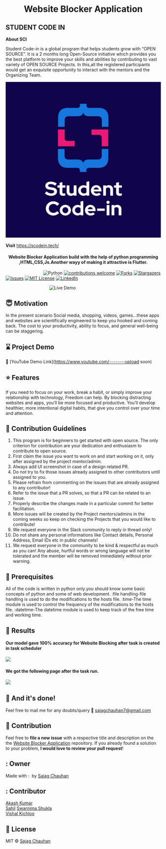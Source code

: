 <h1 align="center">Website Blocker Application</h1>

## STUDENT CODE IN

****About SCI****

Student Code-in is a global program that helps students grow with “OPEN SOURCE”. It is a 2 months long Open-Source initiative which provides you the best platform to improve your skills and abilities by contributing to vast variety of OPEN SOURCE Projects. In this,all the registered participants would get an exquisite opportunity to interact with the mentors and the Organizing Team. 

![alt STUDENT CODE-IN LOGO](https://github.com/StudentCode-in/PsychHelp/blob/master/STUDENT%20CODE-IN.jpg)

**Visit** https://scodein.tech/

<div align= "center">
  <h4>Website Blocker Application build with the help of python programming ,HTML,CSS,Js.Another wayy of making it attractive is Flutter.</h4>
</div>

&nbsp;&nbsp;&nbsp;&nbsp;&nbsp;&nbsp;&nbsp;&nbsp;&nbsp;&nbsp;&nbsp;&nbsp;&nbsp;&nbsp;&nbsp;&nbsp;&nbsp;&nbsp;&nbsp;&nbsp;&nbsp;&nbsp;&nbsp;&nbsp;&nbsp;&nbsp;&nbsp;&nbsp;&nbsp;&nbsp;
![Python](https://img.shields.io/badge/python-v3.6+-blue.svg)
[![contributions welcome](https://img.shields.io/badge/contributions-welcome-brightgreen.svg?style=flat)](https://github.com/sajag1999/Website-Blocker-Project/issues)
[![Forks](https://img.shields.io/github.com/sajag1999/Website-Blocker-Project.svg?logo=github)](https://github.com/sajag1999/Website-Blocker-Project/network/members)
[![Stargazers](https://img.shields.io/github/stars/sajag1999/Website-Blocker-Project.svg?logo=github)](https://github.com/sajag1999/Website-Blocker-Project/stargazers)
[![Issues](https://img.shields.io/github/issues/sajag1999/Website-Blocker-Project.svg?logo=github)](https://github.com/sajag1999/Website-Blocker-Project/issues)
[![MIT License](https://img.shields.io/github/license/sajag1999/Website-Blocker-Project.svg?style=flat-square)](https://github.com/sajag1999/Website-Blocker-Project/blob/master/LICENSE)
[![LinkedIn](https://img.shields.io/badge/-LinkedIn-black.svg?style=flat-square&logo=linkedin&colorB=555)](https://www.linkedin.com/in/sajag-chauhan-b47474146/)


&nbsp;&nbsp;&nbsp;&nbsp;&nbsp;&nbsp;&nbsp;&nbsp;&nbsp;&nbsp;&nbsp;&nbsp;&nbsp;&nbsp;&nbsp;&nbsp;&nbsp;&nbsp;&nbsp;&nbsp;&nbsp;&nbsp;&nbsp;&nbsp;&nbsp;&nbsp;&nbsp;&nbsp;&nbsp;&nbsp;&nbsp;&nbsp;&nbsp;&nbsp;&nbsp;
![Live Demo](https://github.com/sajag1999/Website-Blocker-Project/blob/master/Readme_images/Demo.gif)



## :innocent: Motivation
In the present scenario Social media, shopping, videos, games...these apps and websites are scientifically engineered to keep you hooked and coming back. The cost to your productivity, ability to focus, and general well-being can be staggering. 

 
## :hourglass: Project Demo
:movie_camera: [YouTube Demo Link](https://www.youtube.com/--------upload soon)


## :star: Features
If you need to focus on your work, break a habit, or simply improve your relationship with technology, Freedom can help. By blocking distracting websites and apps, you’ll be more focused and productive. You’ll develop healthier, more intentional digital habits, that give you control over your time and attention. 


## :page_with_curl: Contribution Guidelines
1. This program is for beginners to get started with open source. The only criterion for contribution are your dedication and enthusiasm to contribute to open source.
2. First claim the issue you want to work on and start working on it, only after assigned by the project mentor/admin.
3. Always add UI screenshot in case of a design related PR.
4. Do not try to fix those issues already assigned to other contributors until assigned to you.
5. Please refrain from commenting on the issues that are already assigned to any contributor!
6. Refer to the issue that a PR solves, so that a PR can be related to an issue.
7. Properly describe the changes made in a particular commit for better facilitation.
8. More issues will be created  by the Project mentors/admins in the coming weeks so keep on checking the Projects that you would like to contribute!
9. We request everyone in the Slack community to reply in thread only!
10. Do not share any personal informations like Contact details, Personal Address,  Email IDs etc in public channels!
11. We request everyone in the community to be kind & respectful as much as you can! Any abuse, hurtful words or wrong language will not be tolerated and the member will be removed immediately without prior warning.


## :key: Prerequisites

All of the code is written in python only.you should know some basic concepts of python and some of web development.
:file handling-file handling is used to do the modifications to the hosts file. 
:time-The time module is used to control the frequency of the modifications to the hosts file.
:datetime-The datetime module is used to keep track of the free time and working time.

## :key: Results

#### Our model gave 100% accuracy for Website Blocking after task is created in task scheduler

![](https://github.com/sajag1999/Website-Blocker-Project/blob/master/Readme_images/Screenshot%202020-06-01%20at%209.48.27%20PM.png)

#### We got the following page after the task run.
![](https://github.com/sajag1999/Website-Blocker-Project/blob/master/web%20site%20image.png)

## :clap: And it's done!
Feel free to mail me for any doubts/query 
:email: sajagchauhan7@gmail.com

## :handshake: Contribution
Feel free to **file a new issue** with a respective title and description on the the [Website Blocker Application](https://github.com/sajag1999/Website-Blocker-Project/issues) repository. If you already found a solution to your problem, **I would love to review your pull request**! 

## : Owner
Made with :&nbsp;  by [Sajag Chauhan](https://github.com/sajag1999)


## : Contributor
[Akash Kumar](https://github.com/kmrakash)  
[Sahil](https://github.com/imsahil007)
[Swarnima Shukla](https://github.com/Swarnimashukla)  
[Vishal Kichloo](https://github.com/kichloo)

## :eyes: License
MIT © [Sajag Chauhan](https://github.com/sajag1999/Website-Blocker-Project/blob/master/LICENSE)
